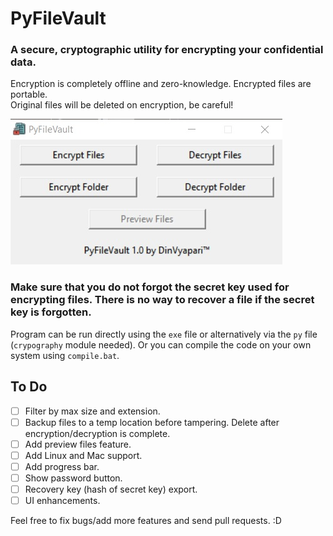 # PyFileVault

### A secure, cryptographic utility for encrypting your confidential data.
Encryption is completely offline and zero-knowledge. Encrypted files are portable.<br>
Original files will be deleted on encryption, be careful!

![This is an image](GUI.jpg)

### **Make sure that you do not forgot the secret key used for encrypting files. There is no way to recover a file if the secret key is forgotten.**

Program can be run directly using the `exe` file or alternatively via the `py` file (`crypography` module needed). Or you can compile the code on your own system using `compile.bat`.

## To Do
- [ ] Filter by max size and extension.
- [ ] Backup files to a temp location before tampering. Delete after encryption/decryption is complete.
- [ ] Add preview files feature.
- [ ] Add Linux and Mac support.
- [ ] Add progress bar.
- [ ] Show password button.
- [ ] Recovery key (hash of secret key) export.
- [ ] UI enhancements.

Feel free to fix bugs/add more features and send pull requests. :D
